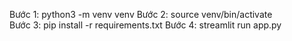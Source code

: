 Bước 1: python3 -m venv venv 
Bước 2: source venv/bin/activate  
Bước 3: pip install -r requirements.txt
Bước 4: streamlit run app.py            
